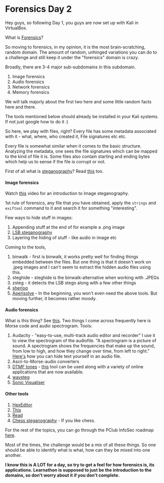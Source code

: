 # Forensics Day 2


Hey guys, so following Day 1, you guys are now set up with Kali in VirtualBox. 

What is [Forensics](https://www.sentinelone.com/cybersecurity-101/cybersecurity/cybersecurity-forensics/)?

So moving to forensics, in my opinion, it is the most brain-scratching, random domain. The amount of random, unhinged variations you can do to a challenge and still keep it under the "forensics" domain is crazy.

Broadly, there are 3-4 major sub-subdomains in this subdomain.
1. Image forensics
2. Audio forensics
3. Network forensics
4. Memory forensics

We will talk majorly about the first two here and some little random facts here and there. 

The tools mentioned below should already be installed in your Kali systems. If not just google how to do it :)

So here, we play with files, right? Every file has some metadata associated with it - what, where, who created it, File signatures etc etc.

Every file is somewhat similar when it comes to the basic structure.
Analyzing the metadata, one sees the file signatures which can be mapped to the kind of file it is. Some files also contain starting and ending bytes which help us to sense if the file is corrupt or not.

First of all what is [steganography](https://www.geeksforgeeks.org/computer-networks/what-is-steganography/)?
Read [this](https://ryanagibson.com/posts/steganography-intro/) too.

#### Image forensics
Watch [this](https://youtu.be/TWEXCYQKyDc?si=azPyj3EDm88fhfZa) video for an introduction to Image steganography.

1st rule of forensics, any file that you have obtained, apply the `strings` and `exiftool` command to it and search it for something "interesting". 

Few ways to hide stuff in images:
1. Appending stuff at the end of for example a .png image
2. [LSB steganography](https://medium.com/@renantkn/lsb-steganography-hiding-a-message-in-the-pixels-of-an-image-4722a8567046) 
3. Layering the hiding of stuff - like audio in image etc

Coming to the tools,
1. binwalk - first is binwalk, it works pretty well for finding things embedded between the files. But one thing is that it doesn't work on .jpeg images and I can't seem to extract the hidden audio files using this.
2. steghide - steghide is the binwalk-alternative when working with .JPEGs
3. zsteg - it detects the LSB stego along with a few other things
4. [sherloq](https://github.com/GuidoBartoli/sherloq)
5. [Aperisolve](https://www.aperisolve.com/) - In the beginning, you won't even need the above tools. But moving further, it becomes rather moody.

#### Audio forensics
What is this thing? See [this](https://www.youtube.com/watch?v=rAGkm4pv44s).
Two things I come across frequently here is Morse code and audio spectrogram. 
Tools:
1. Audacity - "easy-to-use, multi-track audio editor and recorder" I use it to view the spectrogram of the audiofile. 
"A spectrogram is a picture of sound. A spectrogram shows the frequencies that make up the sound, from low to high, and how they change over time, from left to right." 
[Here's](https://medium.com/@AungKyawZall/audio-steganography-39f9fb6d9330) how you can hide text yourself in an audio file.
2. Ascii-to-Morse-audio converters
3. [DTMF tones](https://en.wikipedia.org/wiki/DTMF) - [this](https://github.com/ribt/dtmf-decoder) tool can be used along with a variety of online applications that are now available.
4. [wavsteg](https://github.com/ragibson/Steganography#WavSteg)
5. [Sonic Visualiser](https://www.sonicvisualiser.org/)

#### Other tools
1. [HexEditor](https://hexed.it/)
2. [This](https://29a.ch/photo-forensics/#forensic-magnifier)
3. [Read](https://github.com/cyberteach360/Steganography)
4. [Chess steganography](https://incoherency.co.uk/blog/stories/chess-steg.html) - If you like chess.


For the rest of the topics, you can go through the PClub InfoSec roadmap [here](https://pclub.in/roadmap/2024/06/06/infosec-roadmap/).

Most of the times, the challenge would be a mix of all these things. So one should be able to identify what is what, how can they be mixed into one another. 

**I know this is A LOT for a day, so try to get a feel for how forensics is, its applications. Learnathon is supposed to just be the introduction to the domains, so don't worry about it if you don't complete.**




